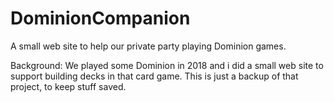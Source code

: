 # DominionCompanion
A small web site to help our private party playing Dominion games.

Background:
We played some Dominion in 2018 and i did a small web site to support building decks in that card game. This is just a backup of that project, to keep stuff saved.
